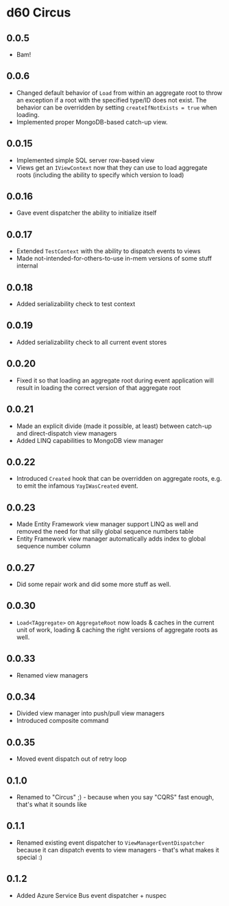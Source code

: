 # d60 Circus

## 0.0.5

* Bam!

## 0.0.6

* Changed default behavior of `Load` from within an aggregate root to throw an exception if a root with the specified type/ID does not exist. The behavior can be overridden by setting `createIfNotExists = true` when loading.
* Implemented proper MongoDB-based catch-up view.

## 0.0.15

* Implemented simple SQL server row-based view
* Views get an `IViewContext` now that they can use to load aggregate roots (including the ability to specify which version to load) 

## 0.0.16

* Gave event dispatcher the ability to initialize itself

## 0.0.17

* Extended `TestContext` with the ability to dispatch events to views
* Made not-intended-for-others-to-use in-mem versions of some stuff internal

## 0.0.18

* Added serializability check to test context

## 0.0.19

* Added serializability check to all current event stores

## 0.0.20

* Fixed it so that loading an aggregate root during event application will result in loading the correct version of that aggregate root

## 0.0.21

* Made an explicit divide (made it possible, at least) between catch-up and direct-dispatch view managers
* Added LINQ capabilities to MongoDB view manager

## 0.0.22

* Introduced `Created` hook that can be overridden on aggregate roots, e.g. to emit the infamous `YayIWasCreated` event.

## 0.0.23

* Made Entity Framework view manager support LINQ as well and removed the need for that silly global sequence numbers table
* Entity Framework view manager automatically adds index to global sequence number column

## 0.0.27

* Did some repair work and did some more stuff as well.

## 0.0.30

* `Load<TAggregate>` on `AggregateRoot` now loads & caches in the current unit of work, loading & caching the right versions of aggregate roots as well.

## 0.0.33

* Renamed view managers

## 0.0.34

* Divided view manager into push/pull view managers
* Introduced composite command

## 0.0.35

* Moved event dispatch out of retry loop

## 0.1.0

* Renamed to "Circus" ;) - because when you say "CQRS" fast enough, that's what it sounds like

## 0.1.1

* Renamed existing event dispatcher to `ViewManagerEventDispatcher` because it can dispatch events to view managers - that's what makes it special :)

## 0.1.2

* Added Azure Service Bus event dispatcher + nuspec

